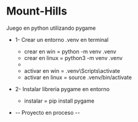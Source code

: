 # Mount-Hills
Juego en python utilizando pygame


* 1- Crear un entorno .venv en terminal 
  - crear en win = python -m venv .venv
  - crear en linux = python3 -m venv .venv
  - 
  - activar en win = .venv\Scripts\activate
  - activar en linux = source .venv/bin/activate
* 2- Instalar libreria pygame en entorno
  - instalar = pip install pygame
 
* -- Proyecto en proceso -- 
